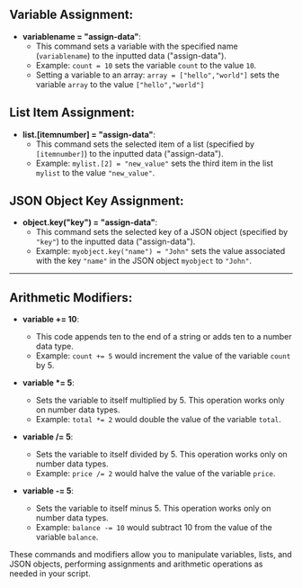 
## Variable Assignment:

- **variablename = "assign-data"**:
  - This command sets a variable with the specified name (`variablename`) to the inputted data ("assign-data").
  - Example: `count = 10` sets the variable `count` to the value `10`.
  - Setting a variable to an array: `array = ["hello","world"]` sets the variable `array` to the value `["hello","world"]`

## List Item Assignment:

- **list.[itemnumber] = "assign-data"**:
  - This command sets the selected item of a list (specified by `[itemnumber]`) to the inputted data ("assign-data").
  - Example: `mylist.[2] = "new_value"` sets the third item in the list `mylist` to the value `"new_value"`.

## JSON Object Key Assignment:

- **object.key("key") = "assign-data"**:
  - This command sets the selected key of a JSON object (specified by `"key"`) to the inputted data ("assign-data").
  - Example: `myobject.key("name") = "John"` sets the value associated with the key `"name"` in the JSON object `myobject` to `"John"`.

---

## Arithmetic Modifiers:

- **variable += 10**:
  - This code appends ten to the end of a string or adds ten to a number data type.
  - Example: `count += 5` would increment the value of the variable `count` by 5.

- **variable \*= 5**:
  - Sets the variable to itself multiplied by 5. This operation works only on number data types.
  - Example: `total *= 2` would double the value of the variable `total`.

- **variable /= 5**:
  - Sets the variable to itself divided by 5. This operation works only on number data types.
  - Example: `price /= 2` would halve the value of the variable `price`.

- **variable -= 5**:
  - Sets the variable to itself minus 5. This operation works only on number data types.
  - Example: `balance -= 10` would subtract 10 from the value of the variable `balance`.

These commands and modifiers allow you to manipulate variables, lists, and JSON objects, performing assignments and arithmetic operations as needed in your script.
